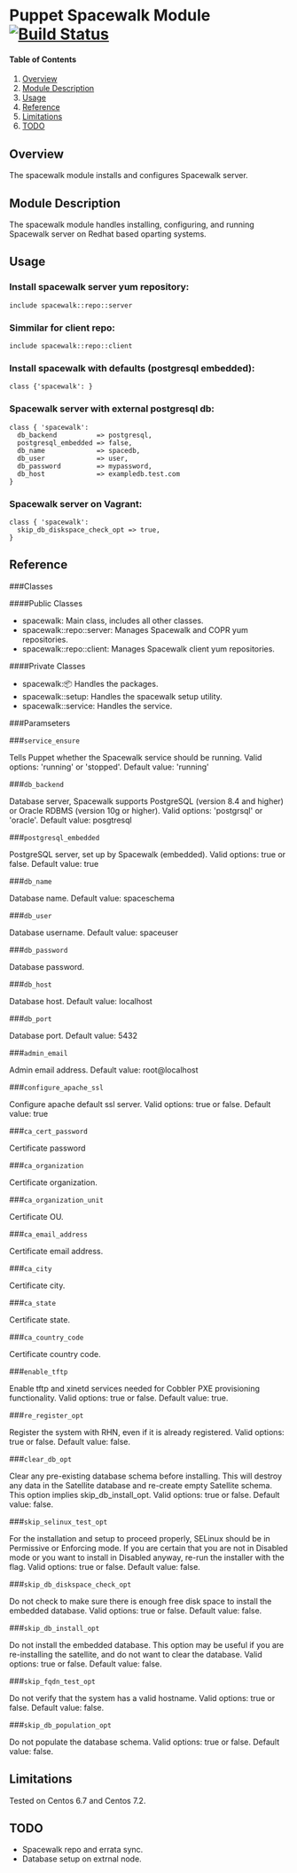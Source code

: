 # Puppet Spacewalk Module [![Build Status](https://travis-ci.org/CommanderK5/puppet-spacewalk.svg?branch=master)](https://travis-ci.org/CommanderK5/puppet-spacewalk)

#### Table of Contents

1. [Overview](#overview)
2. [Module Description](#module-description)
3. [Usage](#usage)
4. [Reference](#reference)
5. [Limitations](#limitations)
6. [TODO](#TODO)


## Overview

The spacewalk module installs and configures Spacewalk server.

## Module Description

The spacewalk module handles installing, configuring, and running Spacewalk server on Redhat based oparting systems.

## Usage

### Install spacewalk server yum repository:

```puppet
include spacewalk::repo::server
```

### Simmilar for client repo:

```puppet
include spacewalk::repo::client
```

### Install spacewalk with defaults (postgresql embedded):

```puppet
class {'spacewalk': }
```
### Spacewalk server with external postgresql db:

```puppet
class { 'spacewalk': 
  db_backend          => postgresql,
  postgresql_embedded => false,
  db_name             => spacedb,
  db_user             => user, 
  db_password         => mypassword,
  db_host             => exampledb.test.com
}
```

### Spacewalk server on Vagrant:

```puppet
class { 'spacewalk': 
  skip_db_diskspace_check_opt => true,
}
```

## Reference

###Classes

####Public Classes

* spacewalk: Main class, includes all other classes.
* spacewalk::repo::server: Manages Spacewalk and COPR yum repositories.
* spacewalk::repo::client: Manages Spacewalk client yum repositories.

####Private Classes

* spacewalk::package: Handles the packages.
* spacewalk::setup: Handles the spacewalk setup utility.
* spacewalk::service: Handles the service.

###Paramseters

###```service_ensure```

Tells Puppet whether the Spacewalk service should be running. Valid options: 'running' or 'stopped'. Default value: 'running'

###```db_backend```

Database server, Spacewalk supports PostgreSQL (version 8.4 and higher) or Oracle RDBMS (version 10g or higher). Valid options: 'postgrsql' or 'oracle'. Default value: posgtresql

###```postgresql_embedded```

PostgreSQL server, set up by Spacewalk (embedded). Valid options: true or false. Default value: true

###```db_name```

Database name. Default value: spaceschema

###```db_user```

Database username. Default value: spaceuser

###```db_password```

Database password.

###```db_host```

Database host. Default value: localhost

###```db_port```

Database port. Default value: 5432

###```admin_email```

Admin email address. Default value: root@localhost

###```configure_apache_ssl```

Configure apache default ssl server. Valid options: true or false. Default value: true

###```ca_cert_password```

Certificate password

###```ca_organization```

Certificate organization.

###```ca_organization_unit```

Certificate OU.

###```ca_email_address```

Certificate email address.

###```ca_city```

Certificate city.

###```ca_state```

Certificate state.

###```ca_country_code```

Certificate country code.

###```enable_tftp```

Enable tftp and xinetd services needed for Cobbler PXE provisioning functionality. Valid options: true or false. Default value: true.

###```re_register_opt```

Register the system with RHN, even if it is already registered. Valid options: true or false. Default value: false.

###```clear_db_opt```

Clear any pre-existing database schema before installing. This will destroy any data in the Satellite database and re-create
empty Satellite schema. This option implies skip_db_install_opt. Valid options: true or false. Default value: false.

###```skip_selinux_test_opt```

For the installation and setup to proceed properly, SELinux should be in Permissive or Enforcing mode. If you are certain that you are not in Disabled mode or you want to install in Disabled anyway, re-run the installer with the flag. Valid options: true or false. Default value: false.

###```skip_db_diskspace_check_opt```

Do not check to make sure there is enough free disk space to install the embedded database. Valid options: true or false. Default value: false.

###```skip_db_install_opt```

Do not install the embedded database. This option may be useful if you are re-installing the satellite, and do not want to clear
the database. Valid options: true or false. Default value: false.

###```skip_fqdn_test_opt```

Do not verify that the system has a valid hostname. Valid options: true or false. Default value: false.

###```skip_db_population_opt```

Do not populate the database schema. Valid options: true or false. Default value: false.

## Limitations

Tested on Centos 6.7 and Centos 7.2.

## TODO

* Spacewalk repo and errata sync.
* Database setup on extrnal node.
